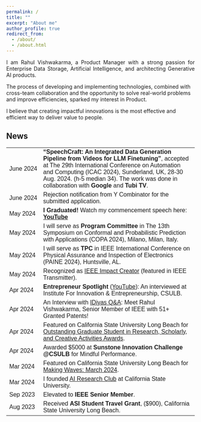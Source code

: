 ```yaml
---
permalink: /
title: ""
excerpt: "About me"
author_profile: true
redirect_from: 
  - /about/
  - /about.html
---
```



<head>
<style>
table {
  font-family: arial, sans-serif;
  border-collapse: collapse;
  width: 100%;
}

td, th {
  border: 1px solid #dddddd;
  text-align: left;
  padding: 8px;
}

tr:nth-child(even) {
  background-color: #dddddd;
}
</style>
</head>

<body>

<p align="justify">
I am Rahul Vishwakarma, a Product Manager with a strong passion for Enterprise Data Storage, Artificial Intelligence, and architecting Generative AI products. 

The process of developing and implementing technologies, combined with cross-team collaboration and the opportunity to solve real-world problems and improve efficiencies, sparked my interest in Product.

I believe that creating impactful innovations is the most effective and efficient way to deliver value to people.
</p>

## News 


<table>

  <tr>
    <td style="white-space: nowrap;">June 2024</td>
    <td><strong>“SpeechCraft: An Integrated Data Generation Pipeline from Videos for LLM Finetuning”</strong>, accepted at The 29th International Conference on Automation and Computing (ICAC 2024), Sunderland, UK, 28-30 Aug. 2024. (h-5 median 34). The work was done in collaboration with <strong>Google</strong> and <strong>Tubi TV</strong>.</td>
  </tr>

  <tr>
    <td style="white-space: nowrap;">June 2024</td>
    <td>Rejection notification from Y Combinator for the submitted application.</td>
  </tr>

  <tr>
    <td style="white-space: nowrap;">May 2024</td>
    <td><strong>I Graduated!</strong> Watch my commencement speech here: <a href="https://youtu.be/kqFHBtrKq3c?t=5858" target="_blank"><strong>YouTube</strong></a></td>
  </tr>

  <tr>
    <td style="white-space: nowrap;">May 2024</td>
    <td>I will serve as <strong>Program Committee</strong> in The 13th Symposium on Conformal and Probabilistic Prediction with Applications (COPA 2024), Milano, Milan, Italy.</td>
  </tr>

  <tr>
    <td style="white-space: nowrap;">May 2024</td>
    <td>I will serve as <strong>TPC</strong> in IEEE International Conference on Physical Assurance and Inspection of Electronics (PAINE 2024), Huntsville, AL.</td>
  </tr>

  <tr>
    <td style="white-space: nowrap;">May 2024</td>
    <td>Recognized as <a href="https://transmitter.ieee.org/author/rahulvishwakarma/" target="_blank">IEEE Impact Creator</a> (featured in IEEE Transmitter).</td>
  </tr>

  <tr>
    <td style="white-space: nowrap;">Apr 2024</td>
    <td><strong>Entrepreneur Spotlight</strong> (<a href="https://www.youtube.com/watch?v=yD4Z8FDQ02Q" target="_blank">YouTube</a>): An interviewed at Institute For Innovation & Entrepreneurship, CSULB.</td>
  </tr>
  
  <tr>
    <td style="white-space: nowrap;">Apr 2024</td>
    <td>An Interview with <a href="https://idiyas.com/blog/idiyas-qa-meet-rahul-vishwakarma-senior-member-of-ieee-with-51-granted-patents/" target="_blank">IDiyas Q&A</a>: Meet Rahul Vishwakarma, Senior Member of IEEE with 51+ Granted Patents!</td>
  </tr>

  <tr>
    <td style="white-space: nowrap;">Apr 2024</td>
    <td>Featured on California State University Long Beach for <a href="https://www.csulb.edu/office-of-the-provost/university-achievement-awards" target="_blank">Outstanding Graduate Student in Research, Scholarly, and Creative Activities Awards</a>.</td>
  </tr>

  <tr>
    <td style="white-space: nowrap;">Apr 2024</td>
    <td>Awarded $5000 at <strong>Sunstone Innovation Challenge @CSULB</strong> for Mindful Performance.</td>
  </tr>

  <tr>
    <td style="white-space: nowrap;">Mar 2024</td>
    <td>Featured on California State University Long Beach for <a href="https://www.csulb.edu/news/making-waves/article/making-waves-march-2024" target="_blank">Making Waves: March 2024</a>.</td>
  </tr>

  <tr>
    <td style="white-space: nowrap;">Mar 2024</td>
    <td>I founded <a href="https://www.csulb.edu/college-of-engineering/article/ai-research-club-launches" target="_blank">AI Research Club</a> at California State University.</td>
  </tr>

  <tr>
    <td style="white-space: nowrap;">Sep 2023</td>
    <td>Elevated to <strong>IEEE Senior Member</strong>.</td>
  </tr>

  <tr>
    <td style="white-space: nowrap;">Aug 2023</td>
    <td>Received <strong>ASI Student Travel Grant</strong>, ($900), California State University Long Beach.</td>
  </tr>

</table>
</body>